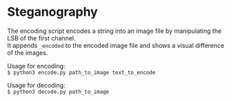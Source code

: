 # Steganography

The encoding script encodes a string into an image file by manipulating the LSB of the first channel.  
It appends ```_encoded``` to the encoded image file and shows a visual difference of the images.

Usage for encoding:  
```$ python3 encode.py path_to_image text_to_encode```

Usage for decoding:  
```$ python3 decode.py path_to_image```